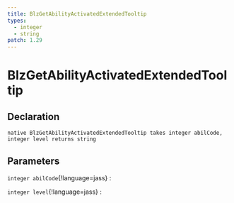 ```yaml
---
title: BlzGetAbilityActivatedExtendedTooltip
types:
  - integer
  - string
patch: 1.29
---
```


# BlzGetAbilityActivatedExtendedTooltip

## Declaration

```jass
native BlzGetAbilityActivatedExtendedTooltip takes integer abilCode, integer level returns string
```

## Parameters
`integer abilCode`{!language=jass}
: 

`integer level`{!language=jass}
: 
